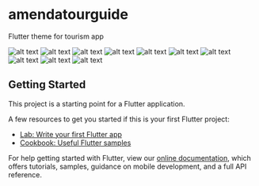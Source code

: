 # amendatourguide

Flutter theme for tourism app

![alt text](https://github.com/UmaiZ/AmendaTourismUI/blob/master/assets/images/moc1.jpg)
![alt text](https://github.com/UmaiZ/AmendaTourismUI/blob/master/assets/images/moc2.jpg)
![alt text](https://github.com/UmaiZ/AmendaTourismUI/blob/master/assets/images/moc3.jpg)
![alt text](https://github.com/UmaiZ/AmendaTourismUI/blob/master/assets/images/moc4.jpg)
![alt text](https://github.com/UmaiZ/AmendaTourismUI/blob/master/assets/images/moc5.jpg)
![alt text](https://github.com/UmaiZ/AmendaTourismUI/blob/master/assets/images/moc6.jpg)
![alt text](https://github.com/UmaiZ/AmendaTourismUI/blob/master/assets/images/moc7.jpg)
![alt text](https://github.com/UmaiZ/AmendaTourismUI/blob/master/assets/images/moc8.jpg)
![alt text](https://github.com/UmaiZ/AmendaTourismUI/blob/master/assets/images/moc9.jpg)
![alt text](https://github.com/UmaiZ/AmendaTourismUI/blob/master/assets/images/moc10.jpg)




## Getting Started

This project is a starting point for a Flutter application.

A few resources to get you started if this is your first Flutter project:

- [Lab: Write your first Flutter app](https://flutter.dev/docs/get-started/codelab)
- [Cookbook: Useful Flutter samples](https://flutter.dev/docs/cookbook)

For help getting started with Flutter, view our
[online documentation](https://flutter.dev/docs), which offers tutorials,
samples, guidance on mobile development, and a full API reference.

